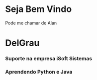 <h1>Seja Bem Vindo</h1>
<p>Pode me chamar de Alan</p>

# DelGrau

<h3>Suporte na empresa iSoft Sistemas</h3>
<h3>Aprendendo Python e Java</h3>

<!--
**DelGrau/DelGrau** is a ✨ _special_ ✨ repository because its `README.md` (this file) appears on your GitHub profile.

Here are some ideas to get you started:

- 🔭 I’m currently working on ...
- 🌱 I’m currently learning ...
- 👯 I’m looking to collaborate on ...
- 🤔 I’m looking for help with ...
- 💬 Ask me about ...
- 📫 How to reach me: ...
- 😄 Pronouns: ...
- ⚡ Fun fact: ...
-->
